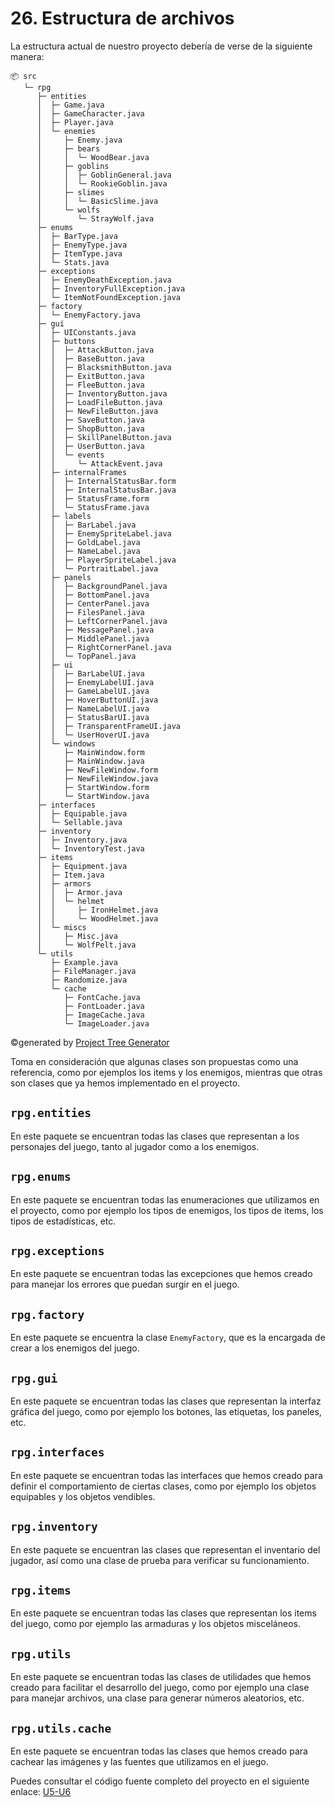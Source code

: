 # 26. Estructura de archivos

La estructura actual de nuestro proyecto debería de verse de la siguiente manera:

```
📦 src
   └─ rpg
      ├─ entities
      │  ├─ Game.java
      │  ├─ GameCharacter.java
      │  ├─ Player.java
      │  └─ enemies
      │     ├─ Enemy.java
      │     ├─ bears
      │     │  └─ WoodBear.java
      │     ├─ goblins
      │     │  ├─ GoblinGeneral.java
      │     │  └─ RookieGoblin.java
      │     ├─ slimes
      │     │  └─ BasicSlime.java
      │     └─ wolfs
      │        └─ StrayWolf.java
      ├─ enums
      │  ├─ BarType.java
      │  ├─ EnemyType.java
      │  ├─ ItemType.java
      │  └─ Stats.java
      ├─ exceptions
      │  ├─ EnemyDeathException.java
      │  ├─ InventoryFullException.java
      │  └─ ItemNotFoundException.java
      ├─ factory
      │  └─ EnemyFactory.java
      ├─ gui
      │  ├─ UIConstants.java
      │  ├─ buttons
      │  │  ├─ AttackButton.java
      │  │  ├─ BaseButton.java
      │  │  ├─ BlacksmithButton.java
      │  │  ├─ ExitButton.java
      │  │  ├─ FleeButton.java
      │  │  ├─ InventoryButton.java
      │  │  ├─ LoadFileButton.java
      │  │  ├─ NewFileButton.java
      │  │  ├─ SaveButton.java
      │  │  ├─ ShopButton.java
      │  │  ├─ SkillPanelButton.java
      │  │  ├─ UserButton.java
      │  │  └─ events
      │  │     └─ AttackEvent.java
      │  ├─ internalFrames
      │  │  ├─ InternalStatusBar.form
      │  │  ├─ InternalStatusBar.java
      │  │  ├─ StatusFrame.form
      │  │  └─ StatusFrame.java
      │  ├─ labels
      │  │  ├─ BarLabel.java
      │  │  ├─ EnemySpriteLabel.java
      │  │  ├─ GoldLabel.java
      │  │  ├─ NameLabel.java
      │  │  ├─ PlayerSpriteLabel.java
      │  │  └─ PortraitLabel.java
      │  ├─ panels
      │  │  ├─ BackgroundPanel.java
      │  │  ├─ BottomPanel.java
      │  │  ├─ CenterPanel.java
      │  │  ├─ FilesPanel.java
      │  │  ├─ LeftCornerPanel.java
      │  │  ├─ MessagePanel.java
      │  │  ├─ MiddlePanel.java
      │  │  ├─ RightCornerPanel.java
      │  │  └─ TopPanel.java
      │  ├─ ui
      │  │  ├─ BarLabelUI.java
      │  │  ├─ EnemyLabelUI.java
      │  │  ├─ GameLabelUI.java
      │  │  ├─ HoverButtonUI.java
      │  │  ├─ NameLabelUI.java
      │  │  ├─ StatusBarUI.java
      │  │  ├─ TransparentFrameUI.java
      │  │  └─ UserHoverUI.java
      │  └─ windows
      │     ├─ MainWindow.form
      │     ├─ MainWindow.java
      │     ├─ NewFileWindow.form
      │     ├─ NewFileWindow.java
      │     ├─ StartWindow.form
      │     └─ StartWindow.java
      ├─ interfaces
      │  ├─ Equipable.java
      │  └─ Sellable.java
      ├─ inventory
      │  ├─ Inventory.java
      │  └─ InventoryTest.java
      ├─ items
      │  ├─ Equipment.java
      │  ├─ Item.java
      │  ├─ armors
      │  │  ├─ Armor.java
      │  │  └─ helmet
      │  │     ├─ IronHelmet.java
      │  │     └─ WoodHelmet.java
      │  └─ miscs
      │     ├─ Misc.java
      │     └─ WolfPelt.java
      └─ utils
         ├─ Example.java
         ├─ FileManager.java
         ├─ Randomize.java
         └─ cache
            ├─ FontCache.java
            ├─ FontLoader.java
            ├─ ImageCache.java
            └─ ImageLoader.java
```

©generated by [Project Tree Generator](https://woochanleee.github.io/project-tree-generator)

Toma en consideración que algunas clases son propuestas como una referencia, como por ejemplos los items y los enemigos,
mientras que otras son clases que ya hemos implementado en el proyecto.

## `rpg.entities`

En este paquete se encuentran todas las clases que representan a los personajes del juego, tanto al jugador como a los
enemigos.

## `rpg.enums`

En este paquete se encuentran todas las enumeraciones que utilizamos en el proyecto, como por ejemplo los tipos de
enemigos, los tipos de items, los tipos de estadísticas, etc.

## `rpg.exceptions`

En este paquete se encuentran todas las excepciones que hemos creado para manejar los errores que puedan surgir en el
juego.

## `rpg.factory`

En este paquete se encuentra la clase `EnemyFactory`, que es la encargada de crear a los enemigos del juego.

## `rpg.gui`

En este paquete se encuentran todas las clases que representan la interfaz gráfica del juego, como por ejemplo los
botones, las etiquetas, los paneles, etc.

## `rpg.interfaces`

En este paquete se encuentran todas las interfaces que hemos creado para definir el comportamiento de ciertas clases,
como por ejemplo los objetos equipables y los objetos vendibles.

## `rpg.inventory`

En este paquete se encuentran las clases que representan el inventario del jugador, así como una clase de prueba para
verificar su funcionamiento.

## `rpg.items`

En este paquete se encuentran todas las clases que representan los items del juego, como por ejemplo las armaduras y los
objetos misceláneos.

## `rpg.utils`

En este paquete se encuentran todas las clases de utilidades que hemos creado para facilitar el desarrollo del juego,
como por ejemplo una clase para manejar archivos, una clase para generar números aleatorios, etc.

## `rpg.utils.cache`

En este paquete se encuentran todas las clases que hemos creado para cachear las imágenes y las fuentes que utilizamos
en el juego.

Puedes consultar el código fuente completo del proyecto en el siguiente
enlace: [U5-U6](https://github.com/jesus-castro89/repos/tree/U5_U6)